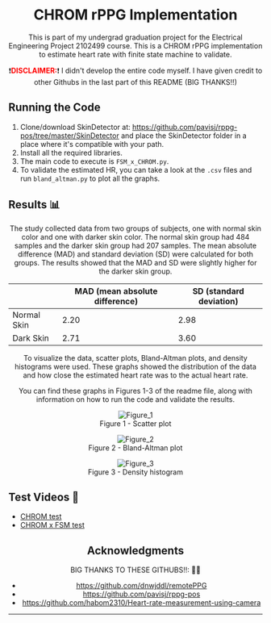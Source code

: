 <div align="center">

# CHROM rPPG Implementation

This is part of my undergrad graduation project for the Electrical Engineering Project 2102499 course. This is a CHROM rPPG implementation to estimate heart rate with finite state machine to validate.

❗️<b style="color:red">DISCLAIMER:</b>❗️ I didn't develop the entire code myself. I have given credit to other Githubs in the last part of this README (BIG THANKS!!)

</div>

## Running the Code
1. Clone/download SkinDetector at: https://github.com/pavisj/rppg-pos/tree/master/SkinDetector and place the SkinDetector folder in a place where it's compatible with your path.
2. Install all the required libraries.
3. The main code to execute is `FSM_x_CHROM.py`.
4. To validate the estimated HR, you can take a look at the `.csv` files and run `bland_altman.py` to plot all the graphs.

## Results 📊
<div align="center">
  
  The study collected data from two groups of subjects, one with normal skin color and one with darker skin color. The normal skin group had 484 samples and the darker skin group had 207 samples. The mean absolute difference (MAD) and standard deviation (SD) were calculated for both groups. The results showed that the MAD and SD were slightly higher for the darker skin group.
  
  |             | MAD (mean absolute difference) | SD (standard deviation) |
|-------------|--------------------------------|-------------------------|
| Normal Skin | 2.20                           | 2.98                    |
| Dark Skin   | 2.71                           | 3.60                    |


To visualize the data, scatter plots, Bland-Altman plots, and density histograms were used. These graphs showed the distribution of the data and how close the estimated heart rate was to the actual heart rate.

You can find these graphs in Figures 1-3 of the readme file, along with information on how to run the code and validate the results.

![Figure_1](https://user-images.githubusercontent.com/108513333/237021689-8b19b57d-9e29-42e5-a5d7-51d68463d091.png)
<br>Figure 1 - Scatter plot 

![Figure_2](https://user-images.githubusercontent.com/108513333/237021781-2010ba2e-95d9-4de2-8a3d-c6ba96d2d5e5.png)
<br>Figure 2 - Bland-Altman plot

![Figure_3](https://user-images.githubusercontent.com/108513333/237021816-72b471dc-6128-4b77-b65c-ec5437d705b0.png)
<br>Figure 3 - Density histogram

</div>

## Test Videos 🎥
- [CHROM test](https://youtu.be/e884ERxox64)
- [CHROM x FSM test](https://youtu.be/qiBjtAyDVHA)


<div align="center">

## Acknowledgments

BIG THANKS TO THESE GITHUBS!!: 💖💖
- https://github.com/dnwjddl/remotePPG
- https://github.com/pavisj/rppg-pos
- https://github.com/habom2310/Heart-rate-measurement-using-camera

</div>

--- 
